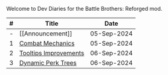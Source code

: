 Welcome to Dev Diaries for the Battle Brothers: Reforged mod.

| # | Title | Date |
| -- | -- | -- |
| - | [[Announcement]] | 05-Sep-2024 |
| 1 | [Combat Mechanics](dev-diaries-folder/dev-diary-1-combat-mechanics) | 05-Sep-2024 |
| 2 | [Tooltips Improvements](dev-diaries-folder/dev-diary-2-tooltips-improvements) | 06-Sep-2024 |
| 3 | [Dynamic Perk Trees](dev-diaries-folder/dev-diary-3-dynamic-perk-trees) | 06-Sep-2024 |

